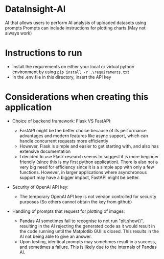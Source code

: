 # DataInsight-AI

AI that allows users to perform AI analysis of uploaded datasets using prompts
Prompts can include instructions for plotting charts (May not always work)

# Instructions to run

- Install the requirements on either your local or virtual python environment by using `pip install -r .\requirements.txt`
- In the .env file in this directory, insert the API key

# Considerations when creating this application

- Choice of backend framework: Flask VS FastAPI:

  - FastAPI might be the better choice because of its performance advantages and modern features like async support, which can handle concurrent requests more efficiently
  - However, Flask is simple and easier to get starting with, and also has extensive documentation
  - I decided to use Flask research seems to suggest it is more beginner friendly (since this is my first python application). There is also not a very big need for efficiency since it is a simple app with only a few functions. However, in larger applications where asynchronous support may have a bigger impact, FastAPI might be better.

- Security of OpenAI API key:

  - The temporary OpenAI API key is not version controlled for security purposes (So others cannot obtain the key from github)

- Handling of prompts that request for plotting of images:

  - Pandas AI sometimes fail to recognise to not run "plt.show()", resulting in the AI rejecting the generated code as it would result in the code running until the Matplotlib GUI is closed. This results in the AI not being able to give an answer.
  - Upon testing, identical prompts may sometimes result in a success, and sometimes a failure. This is likely due to the internals of Pandas AI.
